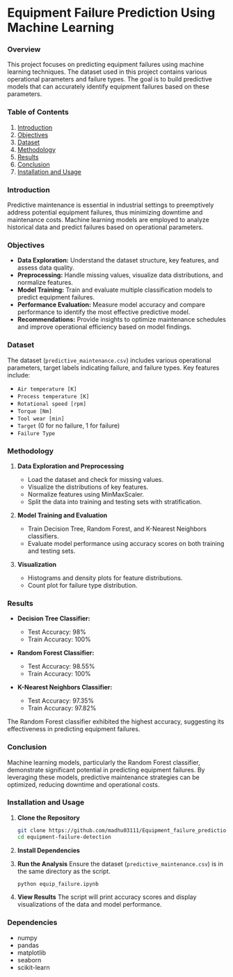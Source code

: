 
# Equipment Failure Prediction Using Machine Learning

### Overview

This project focuses on predicting equipment failures using machine learning techniques. The dataset used in this project contains various operational parameters and failure types. The goal is to build predictive models that can accurately identify equipment failures based on these parameters.

### Table of Contents

1. [Introduction](#introduction)
2. [Objectives](#objectives)
3. [Dataset](#dataset)
4. [Methodology](#methodology)
5. [Results](#results)
6. [Conclusion](#conclusion)
7. [Installation and Usage](#installation-and-usage)

### Introduction

Predictive maintenance is essential in industrial settings to preemptively address potential equipment failures, thus minimizing downtime and maintenance costs. Machine learning models are employed to analyze historical data and predict failures based on operational parameters.

### Objectives

- **Data Exploration:** Understand the dataset structure, key features, and assess data quality.
- **Preprocessing:** Handle missing values, visualize data distributions, and normalize features.
- **Model Training:** Train and evaluate multiple classification models to predict equipment failures.
- **Performance Evaluation:** Measure model accuracy and compare performance to identify the most effective predictive model.
- **Recommendations:** Provide insights to optimize maintenance schedules and improve operational efficiency based on model findings.

### Dataset

The dataset (`predictive_maintenance.csv`) includes various operational parameters, target labels indicating failure, and failure types. Key features include:

- `Air temperature [K]`
- `Process temperature [K]`
- `Rotational speed [rpm]`
- `Torque [Nm]`
- `Tool wear [min]`
- `Target` (0 for no failure, 1 for failure)
- `Failure Type`

### Methodology

1. **Data Exploration and Preprocessing**
   - Load the dataset and check for missing values.
   - Visualize the distributions of key features.
   - Normalize features using MinMaxScaler.
   - Split the data into training and testing sets with stratification.

2. **Model Training and Evaluation**
   - Train Decision Tree, Random Forest, and K-Nearest Neighbors classifiers.
   - Evaluate model performance using accuracy scores on both training and testing sets.

3. **Visualization**
   - Histograms and density plots for feature distributions.
   - Count plot for failure type distribution.

### Results

- **Decision Tree Classifier:**
  - Test Accuracy: 98%
  - Train Accuracy: 100%
  
- **Random Forest Classifier:**
  - Test Accuracy: 98.55%
  - Train Accuracy: 100%
  
- **K-Nearest Neighbors Classifier:**
  - Test Accuracy: 97.35%
  - Train Accuracy: 97.82%

The Random Forest classifier exhibited the highest accuracy, suggesting its effectiveness in predicting equipment failures.

### Conclusion

Machine learning models, particularly the Random Forest classifier, demonstrate significant potential in predicting equipment failures. By leveraging these models, predictive maintenance strategies can be optimized, reducing downtime and operational costs.

### Installation and Usage

1. **Clone the Repository**
   ```sh
   git clone https://github.com/madhu03111/Equipment_failure_prediction
   cd equipment-failure-detection
   ```

2. **Install Dependencies**
  

3. **Run the Analysis**
   Ensure the dataset (`predictive_maintenance.csv`) is in the same directory as the script.
   ```sh
   python equip_failure.ipynb
   ```

4. **View Results**
   The script will print accuracy scores and display visualizations of the data and model performance.

### Dependencies

- numpy
- pandas
- matplotlib
- seaborn
- scikit-learn



